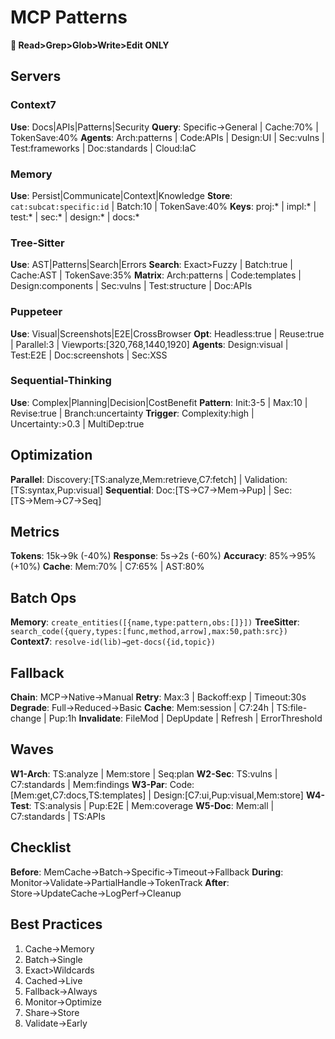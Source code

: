 # MCP Patterns

**🔴 Read>Grep>Glob>Write>Edit ONLY**

## Servers

### Context7
**Use**: Docs|APIs|Patterns|Security
**Query**: Specific→General | Cache:70% | TokenSave:40%
**Agents**: Arch:patterns | Code:APIs | Design:UI | Sec:vulns | Test:frameworks | Doc:standards | Cloud:IaC

### Memory
**Use**: Persist|Communicate|Context|Knowledge
**Store**: `cat:subcat:specific:id` | Batch:10 | TokenSave:40%
**Keys**: proj:* | impl:* | test:* | sec:* | design:* | docs:*

### Tree-Sitter
**Use**: AST|Patterns|Search|Errors
**Search**: Exact>Fuzzy | Batch:true | Cache:AST | TokenSave:35%
**Matrix**: Arch:patterns | Code:templates | Design:components | Sec:vulns | Test:structure | Doc:APIs

### Puppeteer
**Use**: Visual|Screenshots|E2E|CrossBrowser
**Opt**: Headless:true | Reuse:true | Parallel:3 | Viewports:[320,768,1440,1920]
**Agents**: Design:visual | Test:E2E | Doc:screenshots | Sec:XSS

### Sequential-Thinking
**Use**: Complex|Planning|Decision|CostBenefit
**Pattern**: Init:3-5 | Max:10 | Revise:true | Branch:uncertainty
**Trigger**: Complexity:high | Uncertainty:>0.3 | MultiDep:true

## Optimization

**Parallel**: Discovery:[TS:analyze,Mem:retrieve,C7:fetch] | Validation:[TS:syntax,Pup:visual]
**Sequential**: Doc:[TS→C7→Mem→Pup] | Sec:[TS→Mem→C7→Seq]

## Metrics

**Tokens**: 15k→9k (-40%)
**Response**: 5s→2s (-60%)
**Accuracy**: 85%→95% (+10%)
**Cache**: Mem:70% | C7:65% | AST:80%

## Batch Ops

**Memory**: `create_entities([{name,type:pattern,obs:[]}])`
**TreeSitter**: `search_code({query,types:[func,method,arrow],max:50,path:src})`
**Context7**: `resolve-id(lib)→get-docs({id,topic})`

## Fallback

**Chain**: MCP→Native→Manual
**Retry**: Max:3 | Backoff:exp | Timeout:30s
**Degrade**: Full→Reduced→Basic
**Cache**: Mem:session | C7:24h | TS:file-change | Pup:1h
**Invalidate**: FileMod | DepUpdate | Refresh | ErrorThreshold

## Waves

**W1-Arch**: TS:analyze | Mem:store | Seq:plan
**W2-Sec**: TS:vulns | C7:standards | Mem:findings
**W3-Par**: Code:[Mem:get,C7:docs,TS:templates] | Design:[C7:ui,Pup:visual,Mem:store]
**W4-Test**: TS:analysis | Pup:E2E | Mem:coverage
**W5-Doc**: Mem:all | C7:standards | TS:APIs

## Checklist

**Before**: MemCache→Batch→Specific→Timeout→Fallback
**During**: Monitor→Validate→PartialHandle→TokenTrack
**After**: Store→UpdateCache→LogPerf→Cleanup

## Best Practices

1. Cache→Memory
2. Batch→Single
3. Exact>Wildcards
4. Cached→Live
5. Fallback→Always
6. Monitor→Optimize
7. Share→Store
8. Validate→Early

